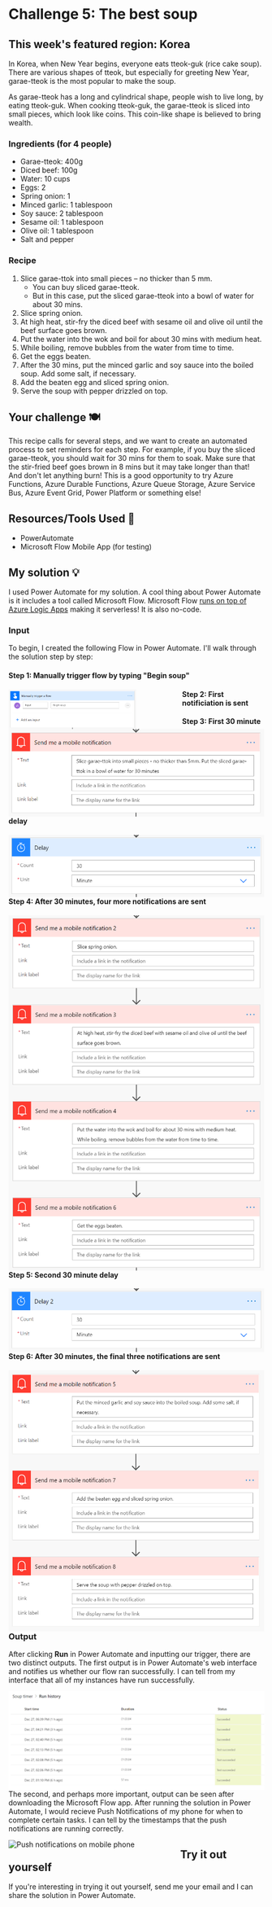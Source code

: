 # Challenge 5: The best soup

## This week's featured region: Korea

In Korea, when New Year begins, everyone eats tteok-guk (rice cake soup). There are various shapes of tteok, but especially for greeting New Year, garae-tteok is the most popular to make the soup.

As garae-tteok has a long and cylindrical shape, people wish to live long, by eating tteok-guk. When cooking tteok-guk, the garae-tteok is sliced into small pieces, which look like coins. This coin-like shape is believed to bring wealth.

### Ingredients (for 4 people)
- Garae-tteok: 400g
- Diced beef: 100g
- Water: 10 cups
- Eggs: 2
- Spring onion: 1
- Minced garlic: 1 tablespoon
- Soy sauce: 2 tablespoon
- Sesame oil: 1 tablespoon
- Olive oil: 1 tablespoon
- Salt and pepper

### Recipe
1. Slice garae-ttok into small pieces – no thicker than 5 mm.
   - You can buy sliced garae-tteok.
   - But in this case, put the sliced garae-tteok into a bowl of water for about 30 mins.
2. Slice spring onion.
3. At high heat, stir-fry the diced beef with sesame oil and olive oil until the beef surface goes brown.
4. Put the water into the wok and boil for about 30 mins with medium heat.
5. While boiling, remove bubbles from the water from time to time.
6. Get the eggs beaten.
7. After the 30 mins, put the minced garlic and soy sauce into the boiled soup. Add some salt, if necessary.
8. Add the beaten egg and sliced spring onion.
9. Serve the soup with pepper drizzled on top.

## Your challenge 🍽
This recipe calls for several steps, and we want to create an automated process to set reminders for each step. For example, if you buy the sliced garae-tteok, you should wait for 30 mins for them to soak. Make sure that the stir-fried beef goes brown in 8 mins but it may take longer than that! And don't let anything burn! This is a good opportunity to try Azure Functions, Azure Durable Functions, Azure Queue Storage, Azure Service Bus, Azure Event Grid, Power Platform or something else!

## Resources/Tools Used 🚀
- PowerAutomate
- Microsoft Flow Mobile App (for testing)

## My solution 💡
I used Power Automate for my solution. A cool thing about Power Automate is it includes a tool called Microsoft Flow. Microsoft Flow [runs on top of Azure Logic Apps](https://www.serverless360.com/blog/azure-logic-apps-vs-microsoft-flow#:~:text=While%20Microsoft%20Flow%2C%20runs%20on,are%20some%20differences%20that%20exist.&text=The%20Microsoft%20Flow%20product%20group,PowerApps%2C%20PowerBI%2C%20and%20Dynamics365.) making it serverless! It is also no-code.

### Input

To begin, I created the following Flow in Power Automate. I'll walk through the solution step by step:

#### Step 1: Manually trigger flow by typing "Begin soup"
<img
  src="photos/trigger.png"
  alt="Microsoft Flow Trigger"
  style="float: left; margin-right: 90px; width: 50%; height: 50%"
/>

#### Step 2: First notificiation is sent
<img
  src="photos/notification1.png"
  alt="Microsoft Flow first notification"
  style="float: left; margin-right: 90px;"
/>

#### Step 3: First 30 minute delay
<img
  src="photos/delay1.png"
  alt="Microsoft Flow first delay"
  style="float: left; margin-right: 90px;"
/>

#### Step 4: After 30 minutes, four more notifications are sent
<img
  src="photos/notification2.png"
  alt="Microsoft Flow second notifications"
  style="float: left; margin-right: 90px;"
/>

#### Step 5: Second 30 minute delay
<img
  src="photos/delay2.png"
  alt="Microsoft Flow second delay"
  style="float: left; margin-right: 90px;"
/>

#### Step 6: After 30 minutes, the final three notifications are sent
<img
  src="photos/notification3.png"
  alt="Microsoft Flow third notifications"
  style="float: left; margin-right: 90px;"
/>

### Output
After clicking **Run** in Power Automate and inputting our trigger, there are two distinct outputs. The first output is in Power Automate's web interface and notifies us whether our flow ran successfully. I can tell from my interface that all of my instances have run successfully.

<img
  src="photos/runs.png"
  alt="Microsoft Flow Runs Dashboard"
  style="float: left; margin-right: 90px;"
/>

The second, and perhaps more important, output can be seen after downloading the Microsoft Flow app. After running the solution in Power Automate, I would recieve Push Notifications of my phone for when to complete certain tasks. I can tell by the timestamps that the push notifications are running correctly.

<img
  src="photos/output.gif"
  alt="Push notifications on mobile phone"
  style="float: left; margin-right: 90px;"
/>

## Try it out yourself
If you're interesting in trying it out yourself, send me your email and I can share the solution in Power Automate.












